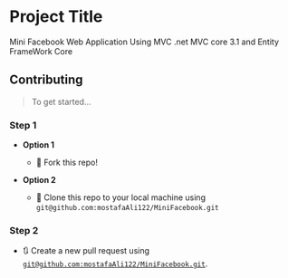 # Project Title

Mini Facebook Web Application Using MVC .net MVC core 3.1 and Entity FrameWork Core

## Contributing

> To get started...

### Step 1

- **Option 1**
    - 🍴 Fork this repo!

- **Option 2**
    - 👯 Clone this repo to your local machine using `git@github.com:mostafaAli122/MiniFacebook.git`



### Step 2

- 🔃 Create a new pull request using <a href="git@github.com:mostafaAli122/MiniFacebook.git" target="_blank">`git@github.com:mostafaAli122/MiniFacebook.git`</a>.
